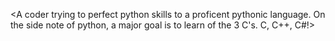






<A coder trying to perfect python skills to a proficent pythonic language. On the side note of python, a major goal is to 
learn of the 3 C's. C, C++, C#!>
<!--
**alvarezeg/alvarezeg** is a ✨ _special_ ✨ repository because its `README.md` (this file) appears on your GitHub profile.

Here are some ideas to get you started:

- 🔭 I’m currently working on ...
- 🌱 I’m currently learning ...
- 👯 I’m looking to collaborate on ...
- 🤔 I’m looking for help with ...
- 💬 Ask me about ...
- 📫 How to reach me: ...
- 😄 Pronouns: ...
- ⚡ Fun fact: ...
-->
